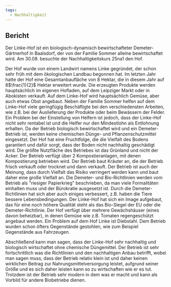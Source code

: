 ```yaml
---
tags:
  - Nachhaltigkeit
---
```

## Bericht

Der Linke-Hof ist ein biologisch-dynamisch bewirtschafteter Demeter-Gärtnerhof in Baalsdorf, der von der Familie Sommer alleine bewirtschaftet wird. Am 30.08. besuchte der Nachhaltigkeitskurs 25na1 den Hof.

Der Hof wurde von einem Landwirt namens Linke gegründet, der schon sehr früh mit dem ökologischen Landbau begonnen hat. Im letzten Jahr hatte der Hof eine Gesamtanbaufläche von 8 Hektar, die in diesem Jahr auf 8$\frac{1}{2}$ Hektar erweitert wurde. Die erzeugten Produkte werden hauptsächlich im eigenen Hofladen, auf dem Leipziger Markt oder in Abokisten verkauft. Auf dem Linke-Hof wird hauptsächlich Gemüse, aber auch etwas Obst angebaut. Neben der Familie Sommer helfen auf dem Linke-Hof viele geringfügig Beschäftigte bei den verschiedensten Arbeiten, wie z.B. bei der Auslieferung der Produkte oder beim Bewässern der Felder. Ein Problem bei der Einstellung von Helfern ist jedoch, dass der Linke-Hof nicht sehr rentabel ist und die Helfer nur den Mindestlohn als Entlohnung erhalten. Da der Betrieb biologisch bewirtschaftet wird und ein Demeter-Betrieb ist, werden keine chemischen Dünge- und Pflanzenschutzmittel eingesetzt. Der Hof hat eine Fruchtfolge, die die Vielfalt des Bodens garantiert und dafür sorgt, dass der Boden nicht nachhaltig geschädigt wird. Die größte Nutzfläche des Betriebes ist das Grünland und nicht der Acker. Der Betrieb verfügt über 2 Kompostieranlagen, mit denen Kompostierung betrieben wird. Der Betrieb baut Kräuter an, die der Betrieb frisch verkauft oder trocknet und dann verkauft. Der Betrieb ist auch der Meinung, dass durch Vielfalt das Risiko verringert werden kann und baut daher eine große Vielfalt an. Die Demeter- und Bio-Richtlinien werden vom Betrieb als "riesiger Papierkrieg" beschrieben, da man viele Formalitäten einhalten muss und der Bürokratie ausgesetzt ist. Durch die Demeter-Richtlinien hat sich aber auch einiges verbessert, z.B. haben die Tiere bessere Lebensbedingungen. Der Linke-Hof hat sich ein Image aufgebaut, das für eine noch höhere Qualität steht als das Bio-Siegel der EU oder die Demeter-Richtlinie. Der Hof verfügt über mehrere Gewächshäuser (eines davon beheizbar), in denen Gemüse wie z.B. Tomaten regengeschützt angebaut werden. Ein Problem auf dem Hof Linke ist Diebstahl. Dem Betrieb wurden schon öfters Gegenstände gestohlen, wie zum Beispiel Gegenstände aus Fahrzeugen.

Abschließend kann man sagen, dass der Linke-Hof sehr nachhaltig und biologisch wirtschaftet ohne chemische Düngemittel. Der Betrieb ist sehr fortschrittlich was die Richtlinien und den nachhaltigen Anbau betrifft, wobei man sagen muss, dass der Betrieb relativ klein ist und daher keinen wirklichen Beitrag zur Nahrungsmittelversorgung leistet, aufgrund seiner Größe und es sich daher leisten kann so zu wirtschaften wie er es tut. Trotzdem ist der Betrieb sehr modern in dem was er macht und kann als Vorbild für andere Biobetriebe dienen.